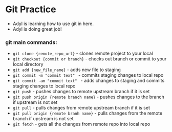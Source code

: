 # Git Practice
* Adyl is learning how to use git in here.
* Adyl is doing great job!

### git main commands:
* `git clone {remote_repo_url}` - clones remote project to your local
* `git checkout {commit or branch}` - checks out branch or commit to your local directory
* `git add {new_file_name}` - adds new file to staging
* `git commit -m "commit text" ` - commits staging changes to local repo
* `git commit -am "commit text" ` - adds changes to staging and commits staging changes to local repo
* `git push` - pushes changes to remote upstream branch if it is set
* `git push origin {remote branch name}` - pushes changes to the branch if upstream is not set
* `git pull` - pulls changes from remote upstream branch if it is set
* `git pull origin {remote branh name}` - pulls changes from the remote branch if upstream is not set
* `git fetch` - gets all the changes from remote repo into local repo